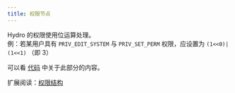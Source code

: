 ```yaml
---
title: 权限节点
---
```


Hydro 的权限使用位运算处理。  
例：若某用户具有 `PRIV_EDIT_SYSTEM` 与 `PRIV_SET_PERM` 权限，应设置为 `(1<<0)|(1<<1)` （即 3）

可以看 [代码](https://github.com/hydro-dev/Hydro/blob/master/packages/hydrooj/src/model/builtin.ts) 中关于此部分的内容。

扩展阅读：[权限结构](/docs/user/permission)

